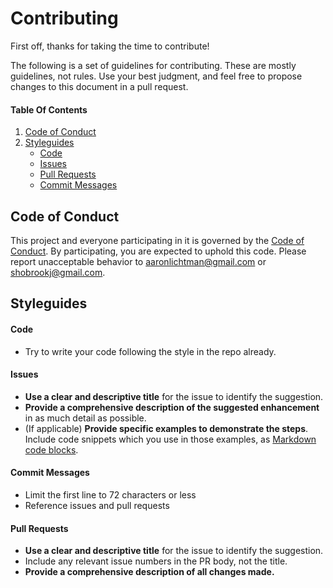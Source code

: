 # Contributing

First off, thanks for taking the time to contribute!

The following is a set of guidelines for contributing. These are mostly guidelines, not rules. Use your best judgment, and feel free to propose changes to this document in a pull request.

#### Table Of Contents

1. [Code of Conduct](#code-of-conduct)
1. [Styleguides](#styleguides)
  	+ [Code](#code)
  	+ [Issues](#issues)
  	+ [Pull Requests](#pull-requests)
  	+ [Commit Messages](#commit-messages)


## Code of Conduct

This project and everyone participating in it is governed by the [Code of Conduct](CODE_OF_CONDUCT.md). By participating, you are expected to uphold this code. Please report unacceptable behavior to [aaronlichtman@gmail.com](mailto:aaronlichtman@gmail.com) or [shobrookj@gmail.com](mailto:shobrookj@gmail.com).

## Styleguides

#### Code

* Try to write your code following the style in the repo already.

#### Issues

* **Use a clear and descriptive title** for the issue to identify the suggestion.
* **Provide a comprehensive description of the suggested enhancement** in as much detail as possible.
* (If applicable) **Provide specific examples to demonstrate the steps**. Include code snippets which you use in those examples, as [Markdown code blocks](https://help.github.com/articles/markdown-basics/#multiple-lines).

#### Commit Messages

* Limit the first line to 72 characters or less
* Reference issues and pull requests

#### Pull Requests

* **Use a clear and descriptive title** for the issue to identify the suggestion.
* Include any relevant issue numbers in the PR body, not the title.
* **Provide a comprehensive description of all changes made.**
